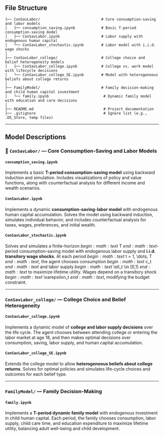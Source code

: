## File Structure
```
├── ConSavLabor/                            # Core consumption-saving and labor models
│   ├── consumption_saving.ipynb            # Basic T-period consumption-saving model
│   ├── ConSavLabor.ipynb                   # Labor supply with endogenous human capital
│   └── ConSavLabor_stochastic.ipynb        # Labor model with i.i.d. wage shocks
│
├── ConSavLabor_college/                    # College choice and belief heterogeneity models
│   ├── ConSavLabor_college.ipynb           # College vs. work model with lifecycle decisions
│   └── ConSavLabor_college_SE.ipynb        # Model with heterogeneous beliefs about college returns
│
├── FamilyModel/                            # Family decision-making and child human capital investment
│   └── family.ipynb                         # Dynamic family model with education and care decisions
│
├── README.md                                # Project documentation
├── .gitignore                               # Ignore list (e.g., .DS_Store, temp files)
```

---

## Model Descriptions

### 🔧 `ConSavLabor/` — Core Consumption-Saving and Labor Models

#### `consumption_saving.ipynb`
Implements a basic **T-period consumption-saving model** using backward induction and simulation. Includes visualizations of policy and value functions, along with counterfactual analysis for different income and wealth scenarios.

#### `ConSavLabor.ipynb`
Implements a dynamic **consumption-saving-labor model** with endogenous human capital accumulation. Solves the model using backward induction, simulates individual behavior, and includes counterfactual analysis for taxes, wages, preferences, and initial wealth.

#### `ConSavLabor_stochastic.ipynb`
Solves and simulates a finite-horizon $begin:math:text$ T $end:math:text$-period consumption-saving model with endogenous labor supply and **i.i.d. transitory wage shocks**. At each period $begin:math:text$ t = 1, \\dots, T $end:math:text$, the agent chooses consumption $begin:math:text$ c_t $end:math:text$ and labor supply $begin:math:text$ \\ell_t \\in [0,1] $end:math:text$ to maximize lifetime utility. Wages depend on a transitory shock $begin:math:text$ \\varepsilon_t $end:math:text$, modifying the budget constraint.

---

### `ConSavLabor_college/` — College Choice and Belief Heterogeneity

#### `ConSavLabor_college.ipynb`
Implements a dynamic model of **college and labor supply decisions** over the life cycle. The agent chooses between attending college or entering the labor market at age 18, and then makes optimal decisions over consumption, saving, labor supply, and human capital accumulation.

#### `ConSavLabor_college_SE.ipynb`
Extends the college model to allow **heterogeneous beliefs about college returns**. Solves for optimal policies and simulates life-cycle choices and outcomes for each belief type.

---

### `FamilyModel/` — Family Decision-Making

#### `family.ipynb`
Implements a **T-period dynamic family model** with endogenous investment in child human capital. Each period, the family chooses consumption, labor supply, child care time, and education expenditure to maximize lifetime utility, balancing adult well-being and child development.